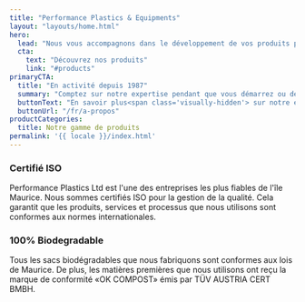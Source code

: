 ```yaml
---
title: "Performance Plastics & Equipments"
layout: "layouts/home.html"
hero:
  lead: "Nous vous accompagnons dans le développement de vos produits pour améliorer leurs production et positions sur le marché."
  cta:
    text: "Découvrez nos produits"
    link: "#products"
primaryCTA:
  title: "En activité depuis 1987​"
  summary: "Comptez sur notre expertise pendant que vous démarrez ou développez une activité commerciale. Performance Plastics fabrique des emballages qui vous distinguent et Performance Equipment vous fourni des équipements qui augmentent l’efficacité de production."
  buttonText: "En savoir plus<span class='visually-hidden'> sur notre entreprise</span>"
  buttonUrl: "/fr/a-propos"
productCategories:
  title: Notre gamme de produits
permalink: '{{ locale }}/index.html'
---
```


### Certifié ISO

Performance Plastics Ltd est l'une des entreprises les plus fiables de l'île Maurice. Nous sommes certifiés ISO pour la gestion de la qualité. Cela garantit que les produits, services et processus que nous utilisons sont conformes aux normes internationales.

### 100% Biodegradable

Tous les sacs biodégradables que nous fabriquons sont conformes aux lois de Maurice. De plus, les matières premières que nous utilisons ont reçu la marque de conformité «OK COMPOST» émis par TÜV AUSTRIA CERT BMBH.
